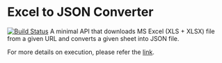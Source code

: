 # Excel to JSON Converter
[![Build Status](https://travis-ci.org/toransahu/excel-to-json.svg?branch=master)](https://travis-ci.org/toransahu/excel-to-json)
A minimal API that downloads MS Excel (XLS + XLSX) file from a given URL and converts a given sheet into JSON file.

For more details on execution, please refer the [link](https://github.com/toransahu/excel-to-json/blob/master/docs/Solution.md).
